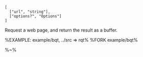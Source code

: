 ```## async bqt => Buffer
[
  ["url", "string"],
  ["options?", "Options"]
]
```

Request a web page, and return the result as a buffer.

%EXAMPLE: example/bqt, ../src => rqt%
%FORK example/bqt%

%~%